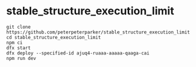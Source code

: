 # stable_structure_execution_limit

```
git clone https://github.com/peterpeterparker/stable_structure_execution_limit
cd stable_structure_execution_limit
npm ci
dfx start
dfx deploy --specified-id ajuq4-ruaaa-aaaaa-qaaga-cai
npm run dev
```
